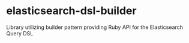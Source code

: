 # elasticsearch-dsl-builder
Library utilizing builder pattern providing Ruby API for the Elasticsearch Query DSL
